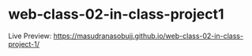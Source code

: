 # web-class-02-in-class-project1


Live Preview: https://masudranasobujj.github.io/web-class-02-in-class-project-1/
